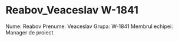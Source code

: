 # Reabov_Veaceslav W-1841
Nume: Reabov
Prenume: Veaceslav
Grupa: W-1841
Membrul echipei: Manager de proiect

